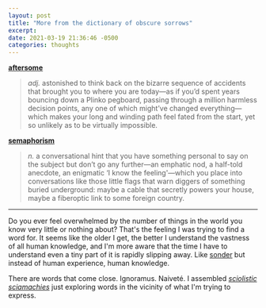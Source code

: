 ```yaml
---
layout: post
title: "More from the dictionary of obscure sorrows"
excerpt: 
date: 2021-03-19 21:36:46 -0500
categories: thoughts
---
```


**[aftersome](https://www.dictionaryofobscuresorrows.com/post/640050819017867264/aftersome)**

> _adj._ astonished to think back on the bizarre sequence of accidents that brought you to where you are today—as if you’d spent years bouncing down a Plinko pegboard, passing through a million harmless decision points, any one of which might’ve changed everything—which makes your long and winding path feel fated from the start, yet so unlikely as to be virtually impossible.

**[semaphorism](https://www.dictionaryofobscuresorrows.com/post/35393387025/semaphorism)**

> _n._ a conversational hint that you have something personal to say on the subject but don’t go any further—an emphatic nod, a half-told anecdote, an enigmatic ‘I know the feeling'—which you place into conversations like those little flags that warn diggers of something buried underground: maybe a cable that secretly powers your house, maybe a fiberoptic link to some foreign country.

---

Do you ever feel overwhelmed by the number of things in the world you know very little or nothing about? That's the feeling I was trying to find a word for. It seems like the older I get, the better I understand the vastness of all human knowledge, and I'm more aware that the time I have to understand even a tiny part of it is rapidly slipping away. Like [sonder](/2014/06/26/sonder/) but instead of human experience, human knowledge.

There are words that come close. Ignoramus. Naiveté. I assembled _[sciolistic](https://www.dictionary.com/browse/sciolism) [sciamachies](https://www.dictionary.com/browse/sciamachy)_ just exploring words in the vicinity of what I'm trying to express.
